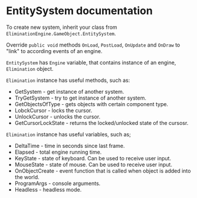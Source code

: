 # EntitySystem documentation

To create new system, inherit your class from `EliminationEngine.GameObject.EntitySystem`.

Override `public void` methods `OnLoad`, `PostLoad`, `OnUpdate` and `OnDraw` to "link" to according events of an engine.

`EntitySystem` has `Engine` variable, that contains instance of an engine, `Elimination` object.

`Elimination` instance has useful methods, such as:
* GetSystem - get instance of another system.
* TryGetSystem - try to get instance of another system.
* GetObjectsOfType - gets objects with certain component type.
* LobckCursor - locks the cursor.
* UnlockCursor - unlocks the cursor.
* GetCursorLockState - returns the locked/unlocked state of the cursosr.

`Elimination` instance has useful variables, such as;
* DeltaTime - time in seconds since last frame.
* Elapsed - total engine running time.
* KeyState - state of keyboard. Can be used to receive user input.
* MouseState - state of mouse. Can be used to receive user input.
* OnObjectCreate - event function that is called when object is added into the world.
* ProgramArgs - console arguments.
* Headless - headless mode.